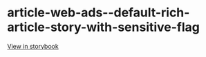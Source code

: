# article-web-ads--default-rich-article-story-with-sensitive-flag

[View in storybook](https://raw.githack.com/Independent-Digital-News-and-Media-Ltd/indy100-pwamp-sb/PR-957-sb/index.html?path=/story/article-web-ads--default-rich-article-story-with-sensitive-flag)
